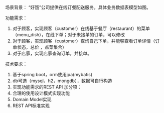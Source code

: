 场景背景：
“好饿”公司提供在线订餐配送服务。具体业务数据表模型如图。

功能需求：
1. 对于顾客，实现顾客（customer）在线基于餐厅（restaurant）的菜单（menu_dish），在线下单；对于未接单的订单，可以修改
2. 对于顾客，实现顾客（customer）查询自己下单，并能够查看订单详情（订单状态，总价 ，点菜集合）
3. 对于店家，实现店家查询订单，并接单。

技术要求：
1. 基于spring boot，orm使用jpa(mybatis)
2. db可选（mysql，h2，mongdb），数据可自行构造
3. 实现功能需求的REST API
加分项：
4. 合理的使用设计模式实现功能
5. Domain Model实现
6. REST API标准实现
